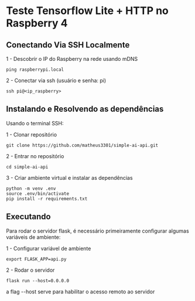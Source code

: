# Teste Tensorflow Lite + HTTP no Raspberry 4 

## Conectando Via SSH Localmente

1 - Descobrir o IP do Raspberry na rede usando mDNS
```
ping raspberrypi.local
```

2 - Conectar via ssh (usuário e senha: pi)
```
ssh pi@<ip_raspberry>
```

## Instalando e Resolvendo as dependências

Usando o terminal SSH:

1 - Clonar repositório
```
git clone https://github.com/matheus3301/simple-ai-api.git
```

2 - Entrar no repositório
```
cd simple-ai-api
```

3 - Criar ambiente virtual e instalar as dependências
```
python -m venv .env
source .env/bin/activate
pip install -r requirements.txt
```

## Executando
Para rodar o servidor flask, é necessário primeiramente configurar algumas variáveis de ambiente:

1 - Configurar variável de ambiente
```
export FLASK_APP=api.py
```

2 - Rodar o servidor
```
flask run --host=0.0.0.0
```
a flag --host serve para habilitar o acesso remoto ao servidor